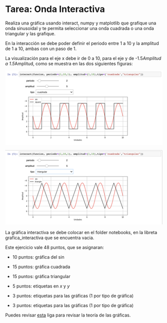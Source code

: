 # Tarea: Onda Interactiva

Realiza una gráfica usando  interact, numpy y matplotlib que grafique una onda sinusoidal y te permita seleccionar  una onda cuadrada o una onda triangular y las grafique.

En la interacción se debe poder definir el periodo entre 1 a 10 y la amplitud de 1 a 10, ambas con un paso de 1.

La visualización  para el eje x debe ir de 0 a 10, 
para el eje y de -1.5*Amplitud  a 1.5*Amplitud, como se muestra en las dos siguientes figuras:

![cuadrada](./img/cuadrada.png)

![triangular](./img/triangular.png)


La gráfica interactiva se debe colocar en el folder notebooks, en la libreta grafica_interactiva que se encuentra vacia.

Este ejercicio vale 48  puntos, que se asignaran:

* 10 puntos: gráfica del sin

* 15 puntos: gráfica cuadrada

* 15 puntos: gráfica triangular

*  5 puntos: etiquetas en $x$ y $y$
*  3 puntos: etiquetas para las gráficas (1 por tipo de gráfica)
*  3 puntos: etiquetas para las gráficas (1 por tipo de gráfica)




Puedes revisar [esta](https://en.wikipedia.org/wiki/Square_wave#:~:text=A%20square%20wave%20is%20a,minimum%20and%20maximum%20are%20instantaneous.) liga para revisar la teoría de las gráficas.